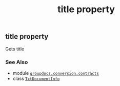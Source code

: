 ﻿---
title: title property
second_title: GroupDocs.Conversion for Python via .NET API References
description: 
type: docs
weight: 120
url: /python-net/groupdocs.conversion.contracts/txtdocumentinfo/title/
is_root: false
---

## title property


Gets title

### See Also
* module [`groupdocs.conversion.contracts`](../../)
* class [`TxtDocumentInfo`](/conversion/python-net/groupdocs.conversion.contracts/txtdocumentinfo)
